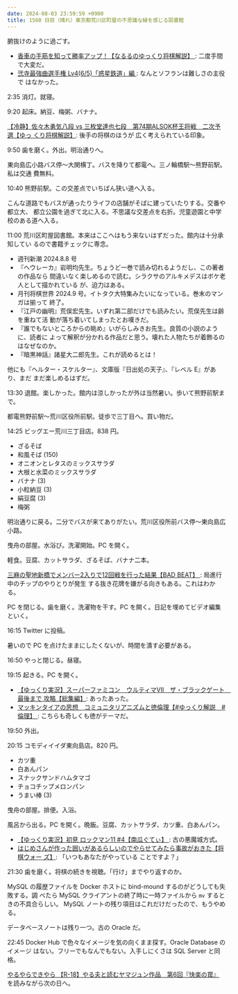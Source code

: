 ```yaml
---
date: 2024-08-03 23:59:59 +0900
title: 1560 日目（晴れ）東京都荒川区町屋の不思議な縁を感じる図書館
---
```


腑抜けのように過ごす。

* [香車の手筋を知って勝率アップ！【なるるのゆっくり将棋解説】
  ](https://www.youtube.com/watch?v=fr0koxMAGZI): 二度手間で大変だ。
* [弐寺最強曲選手権 Lv4(6/5)「惑星鉄道」編
  ](https://www.youtube.com/watch?v=8RRePOe9mMc): なんとソフランは難しさの主役で
  はなかった。

2:35 消灯。就寝。

9:20 起床。納豆、梅粥、バナナ。

[【冷静】佐々木勇気八段 vs 三枚堂達也七段　第74期ALSOK杯王将戦　二次予選【ゆっ
くり将棋解説】](https://www.youtube.com/watch?v=O-FOlsYE2Bs): 後手の将棋のほうが
広く考えられている印象。

9:50 歯を磨く。外出。明治通りへ。

東向島広小路バス停～大関横丁。バスを降りて都電へ。三ノ輪橋駅～熊野前駅。私は交通
費無料。

10:40 熊野前駅。この交差点でいちばん狭い道へ入る。

こんな道路でもバスが通ったりライフの店舗がそばに建っていたりする。交番や都立大、
都立公園を過ぎて北に入る。不思議な交差点を右折。児童遊園と中学校のある道へ入る。

11:00 荒川区町屋図書館。本来はここへはもう来ないはずだった。館内は十分承知してい
るので書籍チェックに専念。

* 週刊新潮 2024.8.8 号
* 『ヘウレーカ』岩明均先生。ちょうど一巻で読み切れるようだし、この著者の作品なら
  間違いなく楽しめるので読む。シラクサのアルキメデスはボケ老人として描かれている
  が、迫力はある。
* 月刊将棋世界 2024.9 号。イトタク大特集みたいになっている。巻末のマンガは揃って
  終了。
* 『江戸の幽明』荒俣宏先生。いずれ第二部だけでも読みたい。荒俣先生は齢を重ねて活
  動が落ち着いてしまったとお嘆きだ。
* 『誰でもないところからの眺め』いがらしみきお先生。良質の小説のように、読者に
  よって解釈が分かれる作品だと思う。壊れた人物たちが着飾るのはなぜなのか。
* 『暗黒神話』諸星大二郎先生。これが読めるとは！

他にも『ヘルター・スケルター』、文庫版『日出処の天子』、『レベル E』があり、まだ
まだ楽しめるはずだ。

13:30 退館。楽しかった。館内は涼しかったが外は当然暑い。歩いて熊野前駅まで。

都電熊野前駅～荒川区役所前駅。徒歩で三丁目へ。買い物だ。

14:25 ビッグエー荒川三丁目店。838 円。

* ざるそば
* 和風そば (150)
* オニオンとレタスのミックスサラダ
* 大根と水菜のミックスサラダ
* バナナ (3)
* 小粒納豆 (3)
* 絹豆腐 (3)
* 梅粥

明治通りに戻る。二分でバスが来てありがたい。荒川区役所前バス停～東向島広小路。

曳舟の部屋。水浴び。洗濯開始。PC を開く。

軽食。豆腐、カットサラダ、ざるそば、バナナ二本。

[三麻の聖地新橋でメンバー2入りで12回戦を行った結果【BAD BEAT】
](https://www.youtube.com/watch?v=jswA47YNI2M): 局進行中のチップのやりとりが発生
する抜き花牌を嫌がる向きもある。これはわかる。

PC を閉じる。歯を磨く。洗濯物を干す。PC を開く。日記を埋めてビデオ編集といく。

16:15 Twitter に投稿。
<blockquote class="twitter-tweet"
  data-conversation="none"
  data-media-max-width="480" data-theme="dark" data-align="center">
<a href="https://twitter.com/showa_yojyo/status/1819633117076115469"></a>
</blockquote>

暑いので PC を点けたままにしたくないが、時間を潰す必要がある。

16:50 やっと閉じる。昼寝。

19:15 起きる。PC を開く。

* [【ゆっくり実況】スーパーファミコン　ウルティマⅦ　ザ・ブラックゲート　最後まで
  攻略【総集編】](https://www.youtube.com/watch?v=0KgRqghrZ7c): あったあった。
* [マッキンタイアの思想　コミュニタリアニズムと徳倫理【#ゆっくり解説　#倫理】
  ](https://www.youtube.com/watch?v=r5C1dsaZFfQ): こちらも奇しくも徳がテーマだ。

19:50 外出。

20:15 コモディイイダ東向島店。820 円。

* カツ重
* 白あんパン
* スナックサンドハムタマゴ
* チョコチップメロンパン
* うまい棒 (3)

曳舟の部屋。排便。入浴。

風呂から出る。PC を開く。晩飯。豆腐、カットサラダ、カツ重、白あんパン。

* [【ゆっくり実況】初見 ロックマン11 #4【南瓜ぐてぃ】
  ](https://www.youtube.com/watch?v=374ce_wCARQ): 古の悪魔城方式。
* [はじめさんが作った囲いがあるらしいのでやらせてみたら事故がおきた【将棋ウォー
  ズ】](https://www.youtube.com/watch?v=r0VemBeULhU): 「いつもあなたがやっている
  ことですよ？」

21:30 歯を磨く。将棋の続きを視聴。「行け」までやり返すのか。

MySQL の履歴ファイルを Docker ホストに bind-mound するのがどうしても失敗する。調
べたら MySQL クライアントの終了時に一時ファイルから `mv` するときの不具合らしい。
MySQL ノートの残り項目はこれだけだったので、もうやめる。

データベースノートは残り一つ。古の Oracle だ。

22:45 Docker Hub で色々なイメージを気の向くまま探す。Oracle Database のイメージ
はない。フリーでもなんでもない。入手しにくさは SQL Server と同格。

[やるやらできやら 【R-18】やる夫と読むヤマジュン作品　第6回『快楽の罠』
](http://yarudeki.blog.fc2.com/blog-entry-1050.html) を読みながら次の日へ。
